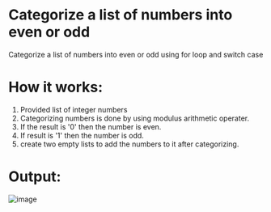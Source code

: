 # Categorize a list of numbers into even or odd
Categorize a list of numbers into even or odd using for loop and switch case   
# How it works:
1. Provided list of integer numbers
2. Categorizing numbers is done by using modulus arithmetic operater.
3. If the result is '0' then the number is even.
4. If result is '1' then the number is odd.
5. create two empty lists to add the numbers to it after categorizing.

# Output:


![image](https://github.com/user-attachments/assets/01756e21-1444-4333-b9ed-4c19f038f8b1)
 
